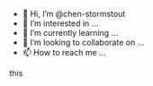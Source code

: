 - 👋 Hi, I’m @chen-stormstout
- 👀 I’m interested in ...
- 🌱 I’m currently learning ...
- 💞️ I’m looking to collaborate on ...
- 📫 How to reach me ...

<!---
chen-stormstout/chen-stormstout is a ✨ special ✨ repository because its `README.md` (this file) appears on your GitHub profile.
You can click the Preview link to take a look at your changes.
--->

this 
